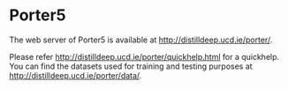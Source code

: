 # Porter5

The web server of Porter5 is available at http://distilldeep.ucd.ie/porter/.

Please refer http://distilldeep.ucd.ie/porter/quickhelp.html for a quickhelp.
You can find the datasets used for training and testing purposes at http://distilldeep.ucd.ie/porter/data/.
